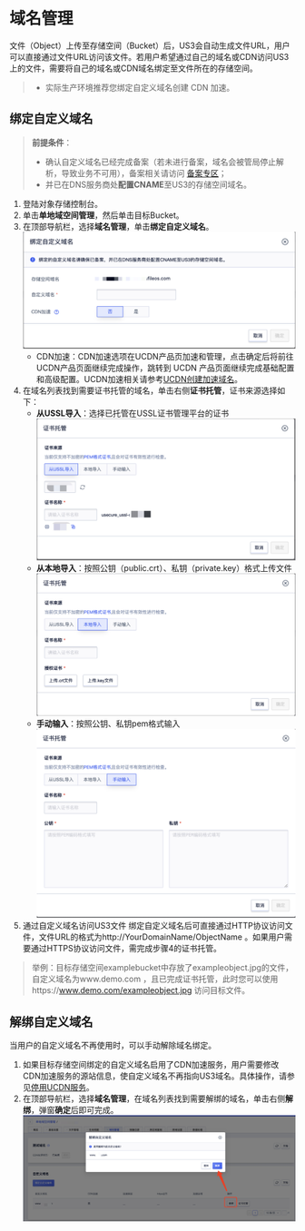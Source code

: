 # 域名管理

文件（Object）上传至存储空间（Bucket）后，US3会自动生成文件URL，用户可以直接通过文件URL访问该文件。若用户希望通过自己的域名或CDN访问US3上的文件，需要将自己的域名或CDN域名绑定至文件所在的存储空间。
>- 实际生产环境推荐您绑定自定义域名创建 CDN 加速。

## 绑定自定义域名
>**前提条件**：
>- 确认自定义域名已经完成备案（若未进行备案，域名会被管局停止解析，导致业务不可用），备案相关请访问 [备案专区](https://www.ucloud.cn/site/beian/index.html)；
>- 并已在DNS服务商处**配置CNAME**至US3的存储空间域名。

1. 登陆对象存储控制台。
2. 单击**单地域空间管理**，然后单击目标Bucket。
3. 在顶部导航栏，选择**域名管理**，单击**绑定自定义域名**。
![](/images/guide/绑定自定义域名1.png)
    - CDN加速：CDN加速选项在UCDN产品页加速和管理，点击确定后将前往UCDN产品页面继续完成操作，跳转到 UCDN 产品页面继续完成基础配置和高级配置。UCDN加速相关请参考[UCDN创建加速域名](https://docs.ucloud.cn/ucdn/quick/create)。
4. 在域名列表找到需要证书托管的域名，单击右侧**证书托管**，证书来源选择如下：
    - **从USSL导入**：选择已托管在USSL证书管理平台的证书
    ![](/images/guide/证书托管-ussl导入.png)
    - **从本地导入**：按照公钥（public.crt）、私钥（private.key）格式上传文件
    ![](/images/guide/证书托管-本地导入.png)
    - **手动输入**：按照公钥、私钥pem格式输入
    ![](/images/guide/证书托管-手动输入.png)
5. 通过自定义域名访问US3文件
绑定自定义域名后可直接通过HTTP协议访问文件，文件URL的格式为http://YourDomainName/ObjectName 。如果用户需要通过HTTPS协议访问文件，需完成步骤4的证书托管。
> 举例：目标存储空间examplebucket中存放了exampleobject.jpg的文件，自定义域名为www.demo.com ，且已完成证书托管，此时您可以使用https://www.demo.com/exampleobject.jpg 访问目标文件。

## 解绑自定义域名
当用户的自定义域名不再使用时，可以手动解除域名绑定。

1. 如果目标存储空间绑定的自定义域名启用了CDN加速服务，用户需要修改CDN加速服务的源站信息，使自定义域名不再指向US3域名。具体操作，请参见[停用UCDN服务](https://docs.ucloud.cn/ucdn/quick/stop)。
2. 在顶部导航栏，选择**域名管理**，在域名列表找到需要解绑的域名，单击右侧**解绑**，弹窗**确定**后即可完成。
![](/images/guide/域名解绑.png)

